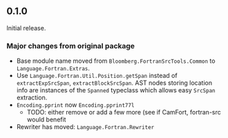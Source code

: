 ## 0.1.0
Initial release.

### Major changes from original package
  * Base module name moved from `Bloomberg.FortranSrcTools.Common` to
    `Language.Fortran.Extras`.
  * Use `Language.Fortran.Util.Position.getSpan` instead of `extractExpSrcSpan`,
    `extractBlockSrcSpan`. AST nodes storing location info are instances of the
    `Spanned` typeclass which allows easy `SrcSpan` extraction.
  * `Encoding.pprint` now `Encoding.pprint77l`
    * TODO: either remove or add a few more (see if CamFort, fortran-src would
      benefit
  * Rewriter has moved: `Language.Fortran.Rewriter`
